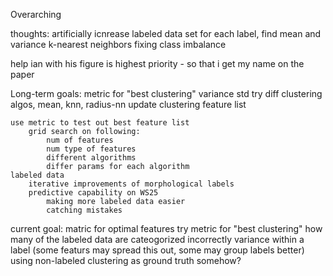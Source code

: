
Overarching 

thoughts:
    artificially icnrease labeled data set
        for each label, find mean and variance
    k-nearest neighbors 
    fixing class imbalance
    
help ian with his figure is highest priority - so that i get my name on the paper

Long-term goals:
    metric for "best clustering"
        variance
        std
    try diff clustering algos, mean, knn, radius-nn
    update clustering feature list

    use metric to test out best feature list
        grid search on following:
            num of features
            num type of features
            different algorithms
            differ params for each algorithm
    labeled data
        iterative improvements of morphological labels
        predictive capability on WS25
            making more labeled data easier
            catching mistakes

current goal:
    matric for optimal features
        try 
    metric for "best clustering"
        how many of the labeled data are cateogorized incorrectly
        variance within a label (some featurs may spread this out, some may group labels better)
        using non-labeled clustering as ground truth somehow?













